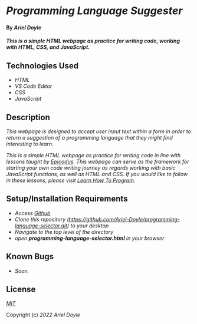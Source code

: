 # _Programming Language Suggester_

#### By _**Ariel Doyle**_

#### _This is a simple HTML webpage as practice for writing code, working with HTML, CSS, and JavaScript._

## Technologies Used

- _HTML_
- _VS Code Editor_
- _CSS_
- _JavaScript_

## Description

_This webpage is designed to accept user input text within a form in order to return a suggestion of a programming language that they might find interesting to learn._

_This is a simple HTML webpage as practice for writing code in line with lessons taught by [Epicodus](https://www.epicodus.com). This webpage can serve as the framework for starting your own code writing journey as regards working with basic JavaScript functions, as well as HTML and CSS. If you would like to follow in these lessons, please visit [Learn How To Program](https://www.learnhowtoprogram.com/introduction-to-programming-part-time)._

## Setup/Installation Requirements

- _Access [Github](https://github.com/)_
- _Clone this repository (https://github.com/Ariel-Doyle/programming-language-selector.git) to your desktop_
- _Navigate to the top level of the directory_
- _open **programming-language-selector.html** in your browser_

## Known Bugs

- _Soon._

## License

_[MIT](https://choosealicense.com/licenses/mit/)_

Copyright (c) _2022_ _Ariel Doyle_